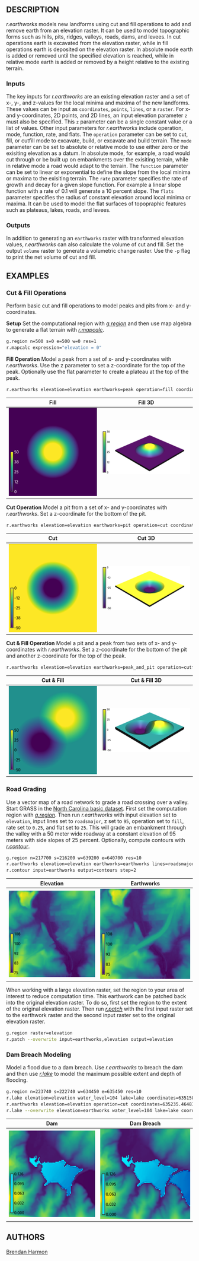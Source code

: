 ## DESCRIPTION
*r.earthworks* models new landforms
using cut and fill operations
to add and remove earth
from an elevation raster. 
It can be used to model topographic forms
such as  hills, pits, ridges, valleys,
roads, dams, and levees. 
In cut operations
earth is excavated from the elevation raster,
while in fill operations
earth is deposited on the elevation raster. 
In absolute mode
earth is added or removed
until the specified elevation is reached,
while in relative mode
earth is added or removed
by a height relative to the existing terrain.

### Inputs
The key inputs for *r.earthworks* 
are an existing elevation raster
and a set of x-, y-, and z-values
for the local minima and maxima 
of the new landforms. 
These values can be input as 
`coordinates`, `points`, `lines`, or a `raster`. 
For x- and y-coordinates, 2D points, and 2D lines,
an input elevation parameter `z` 
must also be specified.
This `z` parameter can be 
a single constant value
or a list of values.
Other input parameters 
for *r.earthworks* include 
operation, mode, function, rate, and flats. 
The `operation` parameter can be set to 
cut, fill, or cutfill mode
to excavate, build, or excavate and build terrain. 
The `mode` parameter can be set to 
absolute or relative mode 
to use either zero or
the exisiting elevation as a datum.
In absolute mode, for example,
a road would cut through
or be built up on embankments over
the exisiting terrain, 
while in relative mode
a road would adapt to the terrain.
The `function` parameter can be set to
linear or exponential
to define the slope 
from the local minima or maxima
to the exisiting terrain. 
The `rate` parameter specifies the 
rate of growth and decay
for a given slope function.
For example a linear slope function
with a rate of 0.1
will generate a 10 percent slope. 
The `flats` parameter specifies the radius 
of constant elevation around local minima or maxima. 
It can be used to model the flat surfaces 
of topopraphic features such as
plateaus, lakes, roads, and levees. 

### Outputs
In addition to generating an `earthworks` raster
with transformed elevation values, 
*r.earthworks* can also calculate
the volume of cut and fill. 
Set the output `volume` raster 
to generate a volumetric change raster.
Use the `-p` flag
to print the net volume of cut and fill. 

<!-- ## NOTES -->

## EXAMPLES

### Cut & Fill Operations
Perform basic cut and fill operations
to model peaks and pits from x- and y-coordinates. 

**Setup**
Set the computational region 
with [*g.region*](https://grass.osgeo.org/grass-stable/manuals/g.region.html)
and then use map algebra to generate a flat terrain 
with [*r.mapcalc*](https://grass.osgeo.org/grass-stable/manuals/r.mapcalc.html).
```sh
g.region n=500 s=0 e=500 w=0 res=1
r.mapcalc expression="elevation = 0"
```

**Fill Operation**
Model a peak from a set of x- and y-coordinates with *r.earthworks*.
Use the z parameter to set a z-coordinate for the top of the peak. 
Optionally use the flat parameter to create a plateau 
at the top of the peak.
```sh
r.earthworks elevation=elevation earthworks=peak operation=fill coordinates=250,250 z=50 rate=0.5 flat=50
```
| Fill | Fill 3D|
| ---- | ------ |
| ![Fill operation](r_earthworks_01.png) | ![3D fill operation](r_earthworks_02.png) |

**Cut Operation**
Model a pit from a set of x- and y-coordinates with *r.earthworks*. 
Set a z-coordinate for the bottom of the pit.
```sh
r.earthworks elevation=elevation earthworks=pit operation=cut coordinates=250,250 z=-50 rate=0.5 flat=50
```
| Cut | Cut 3D|
| ---- | ---- |
| ![Cut operation](r_earthworks_03.png) | ![3D cut operation](r_earthworks_04.png) |

**Cut & Fill Operation**
Model a pit and a peak from two sets of x- and y-coordinates 
with *r.earthworks*.
Set a z-coordinate for the bottom of the pit 
and another z-coordinate for the top of the peak.
```sh
r.earthworks elevation=elevation earthworks=peak_and_pit operation=cutfill coordinates=180,180,320,320 z=-50,50 rate=0.5 flat=50
```
| Cut & Fill | Cut & Fill 3D|
| ---------- | ------------ |
| ![Cut-fill operation](r_earthworks_05.png) | ![3D cut-fill operation](r_earthworks_06.png) |

### Road Grading
Use a vector map of a road network
to grade a road crossing over a valley. 
Start GRASS in the
[North Carolina basic dataset](https://grass.osgeo.org/sampledata/north_carolina/nc_basic_spm_grass7.zip).
First set the computation region with 
[*g.region*](https://grass.osgeo.org/grass-stable/manuals/g.region.html).
Then run *r.earthworks*
with input elevation set to `elevation`,
input lines set to `roadsmajor`,
z set to `95`,
operation set to `fill`,
rate set to `0.25`,
and flat set to `25`.
This will grade an embankment through the valley
with a 50 meter wide roadway
at a constant elevation of 95 meters
with side slopes of 25 percent.
Optionally, compute contours with 
[*r.contour*](https://grass.osgeo.org/grass-stable/manuals/r.contour.html).

```sh
g.region n=217700 s=216200 w=639200 e=640700 res=10
r.earthworks elevation=elevation earthworks=earthworks lines=roadsmajor z=95 rate=0.25 operation=fill flat=25
r.contour input=earthworks output=contours step=2
```
| Elevation | Earthworks |
| --------- | ---------- |
| ![Elevation](r_earthworks_07.png) | ![Earthworks](r_earthworks_08.png) |

<!-- Print volume of fill -->

When working with a large elevation raster,
set the region to your area of interest
to reduce computation time.
This earthwork can be patched back into the
original elevation raster. 
To do so, first set the region to the extent
of the original elevation raster.
Then run 
[*r.patch*](https://grass.osgeo.org/grass-stable/manuals/r.patch.html)
with the first input raster set to the earthwork raster
and the second input raster set to the original elevation raster.
```sh
g.region raster=elevation
r.patch --overwrite input=earthworks,elevation output=elevation
```

### Dam Breach Modeling

Model a flood due to a dam breach.
Use *r.earthworks* to breach the dam
and then use
[*r.lake*](https://grass.osgeo.org/grass-stable/manuals/r.lake.html)
to model the maximum possible extent and depth of flooding.

```sh
g.region n=223740 s=222740 w=634450 e=635450 res=10
r.lake elevation=elevation water_level=104 lake=lake coordinates=635150.7489931877,223203.9595016748
r.earthworks elevation=elevation operation=cut coordinates=635235.4648198467,223210.9879314204 z=103 rate=0.5 flat=20
r.lake --overwrite elevation=earthworks water_level=104 lake=lake coordinates=635150.7489931877,223203.9595016748
```
| Dam | Dam Breach |
| --------- | ---------- |
| ![Dam](r_earthworks_09.png) | ![Dam Breach](r_earthworks_10.png) |


<!-- ## TODO -->

<!-- ## KNOWN ISSUES -->

<!-- ## REFERENCES -->

<!-- ## SEE ALSO -->

## AUTHORS
[Brendan Harmon](https://baharmon.github.io/)
